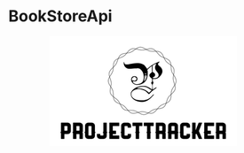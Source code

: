 # BookStoreApi

<p align="center"> 

  <a> 
    <img alt="Project Tracker" src="https://github.com/AdriMF99/assets/blob/main/logo.PNG?raw=true">
  </a> 
  &emsp;
</p>

